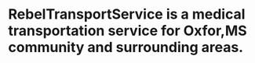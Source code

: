 # RebelTransportService is a medical transportation service for Oxfor,MS community and surrounding areas.
